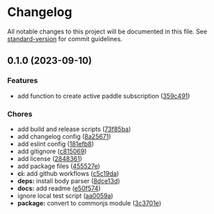 # Changelog

All notable changes to this project will be documented in this file. See [standard-version](https://github.com/conventional-changelog/standard-version) for commit guidelines.

## 0.1.0 (2023-09-10)


### Features

* add function to create active paddle subscription ([359c491](https://github.com/discue/paddle-test-kit/issues/commit/359c491e46ded17c1ebb4e9e898ebf2bf05acc5f))


### Chores

* add build and release scripts ([73f85ba](https://github.com/discue/paddle-test-kit/issues/commit/73f85ba6f2c998f0511aa6aa388b7122add23629))
* add changelog config ([8a25671](https://github.com/discue/paddle-test-kit/issues/commit/8a256712179e2709e37519766ab11343cd472b65))
* add eslint config ([181efb8](https://github.com/discue/paddle-test-kit/issues/commit/181efb82c4fd2b71bb075d8d91cacba8b7153c1b))
* add gitignore ([c815069](https://github.com/discue/paddle-test-kit/issues/commit/c81506914462f95238d84c883e38d330140a80c5))
* add license ([2848361](https://github.com/discue/paddle-test-kit/issues/commit/2848361a2d9656e0930ccdcbb1a7ce535326cfb2))
* add package files ([455527e](https://github.com/discue/paddle-test-kit/issues/commit/455527e008dabc0a2451346daaa7882c54773d5a))
* **ci:** add github workflows ([c5c19da](https://github.com/discue/paddle-test-kit/issues/commit/c5c19dae04b432c437d87b2910e84d3fd9b676b5))
* **deps:** install body parser ([8dce13d](https://github.com/discue/paddle-test-kit/issues/commit/8dce13de24b90ad74b8a5f466b78b60dc7781f99))
* **docs:** add readme ([e50f574](https://github.com/discue/paddle-test-kit/issues/commit/e50f5742ec2388ce885254c4687ab89b1b6c9983))
* ignore local test script ([aa0059a](https://github.com/discue/paddle-test-kit/issues/commit/aa0059a2e683d0b52b6ee8ad66a55056c89ee7b2))
* **package:** convert to commonjs module ([3c3701e](https://github.com/discue/paddle-test-kit/issues/commit/3c3701e69bc33aba8814351375744a1ab3b96a27))
